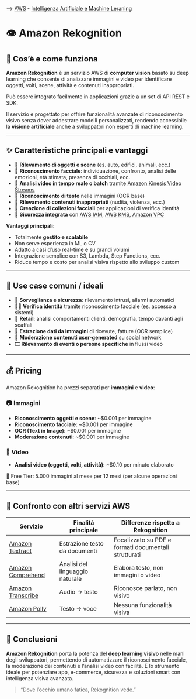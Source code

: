 --> [AWS](/00-Intro/AWS.md)  -  [Intelligenza Artificiale e Machine Leraning](/07-IA-ML-Analytics/Intelligenza-artificiale-Machine-Learning-e-Analytics.md)
# 👁️ Amazon Rekognition

## 📘 Cos’è e come funziona

**Amazon Rekognition** è un servizio AWS di **computer vision** basato su deep learning che consente di analizzare immagini e video per identificare oggetti, volti, scene, attività e contenuti inappropriati. 

Può essere integrato facilmente in applicazioni grazie a un set di API REST e SDK.

Il servizio è progettato per offrire funzionalità avanzate di riconoscimento visivo senza dover addestrare modelli personalizzati, rendendo accessibile la **visione artificiale** anche a sviluppatori non esperti di machine learning.

---

## ✨ Caratteristiche principali e vantaggi

- 🧠 **Rilevamento di oggetti e scene** (es. auto, edifici, animali, ecc.)
- 🧍 **Riconoscimento facciale**: individuazione, confronto, analisi delle emozioni, età stimata, presenza di occhiali, ecc.
- 🎥 **Analisi video in tempo reale o batch** tramite [Amazon Kinesis Video Streams](/07-IA-ML-Analytics/Analytics/Amazon-Kinesis.md)
- 🧾 **Riconoscimento di testo** nelle immagini (OCR base)
- 🔞 **Rilevamento contenuti inappropriati** (nudità, violenza, ecc.)
- 🧬 **Creazione di collezioni facciali** per applicazioni di verifica identità
- 🔐 **Sicurezza integrata** con [AWS IAM](/09-Sicurezza-Compliance-Governance/Sicurezza/AWS-IAM.md), [AWS KMS](/09-Sicurezza-Compliance-Governance/Sicurezza/AWS-KMS.md), [Amazon VPC](/03-CDN-e-Networking/Amazon-VPC.md)

**Vantaggi principali:**

- Totalmente **gestito e scalabile**
- Non serve esperienza in ML o CV
- Adatto a casi d’uso real-time e su grandi volumi
- Integrazione semplice con S3, Lambda, Step Functions, ecc.
- Riduce tempo e costo per analisi visiva rispetto allo sviluppo custom

---

## 🚀 Use case comuni / ideali

- 🛑 **Sorveglianza e sicurezza**: rilevamento intrusi, allarmi automatici
- 🧑‍💼 **Verifica identità** tramite riconoscimento facciale (es. accesso a sistemi)
- 🏪 **Retail**: analisi comportamenti clienti, demografia, tempo davanti agli scaffali
- 🧾 **Estrazione dati da immagini** di ricevute, fatture (OCR semplice)
- 📸 **Moderazione contenuti user-generated** su social network
- 🎞️ **Rilevamento di eventi o persone specifiche** in flussi video

---

## 💰 Pricing

Amazon Rekognition ha prezzi separati per **immagini** e **video**:

### 📷 Immagini
- **Riconoscimento oggetti e scene**: ~$0.001 per immagine
- **Riconoscimento facciale**: ~$0.001 per immagine
- **OCR (Text in Image)**: ~$0.001 per immagine
- **Moderazione contenuti**: ~$0.001 per immagine

### 🎥 Video
- **Analisi video (oggetti, volti, attività)**: ~$0.10 per minuto elaborato

🔹 Free Tier: 5.000 immagini al mese per 12 mesi (per alcune operazioni base)  

---

## 🔄 Confronto con altri servizi AWS

| Servizio                                | Finalità principale                     | Differenze rispetto a Rekognition                            |
|-----------------------------------------|------------------------------------------|--------------------------------------------------------------|
| [Amazon Textract](/07-IA-ML-Analytics/AI-e-ML/Amazon-Textract.md)   | Estrazione testo da documenti            | Focalizzato su PDF e formati documentali strutturati         |
| [Amazon Comprehend](/07-IA-ML-Analytics/AI-e-ML/Amazon-Comprehend.md) | Analisi del linguaggio naturale          | Elabora testo, non immagini o video                          |
| [Amazon Transcribe](/07-IA-ML-Analytics/AI-e-ML/Amazon-Transcribe.md) | Audio → testo                            | Riconosce parlato, non visivo                                |
| [Amazon Polly](/07-IA-ML-Analytics/AI-e-ML/Amazon-Polly.md)         | Testo → voce                             | Nessuna funzionalità visiva                                  |

---

## 📌 Conclusioni

**Amazon Rekognition** porta la potenza del **deep learning visivo** nelle mani degli sviluppatori, permettendo di automatizzare il riconoscimento facciale, la moderazione dei contenuti e l’analisi video con facilità. È lo strumento ideale per potenziare app, e-commerce, sicurezza e soluzioni smart con intelligenza visiva avanzata.

> “Dove l’occhio umano fatica, Rekognition vede.”
